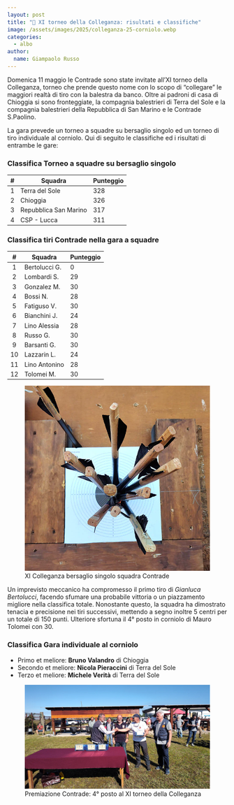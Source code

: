 ```yaml
---
layout: post
title: "🎯 XI torneo della Colleganza: risultati e classifiche"
image: /assets/images/2025/colleganza-25-corniolo.webp
categories:
  - albo
author:
  name: Giampaolo Russo
---
```


Domenica 11 maggio le Contrade sono state invitate all’XI torneo della Colleganza, torneo che prende questo nome con lo scopo di “collegare” le maggiori realtà di tiro con la balestra da banco. Oltre ai padroni di casa di Chioggia si sono fronteggiate, la compagnia balestrieri di Terra del Sole e la compagnia balestrieri della Repubblica di San Marino e le Contrade S.Paolino.

<!-- more -->

La gara prevede un torneo a squadre su bersaglio singolo ed un torneo di tiro individuale al corniolo. Qui di seguito le classifiche ed i risultati di entrambe le gare:

### Classifica Torneo a squadre su bersaglio singolo

| **#** | **Squadra**              | **Punteggio** |
|:-----:|--------------------------|---------------|
|   1   | Terra del Sole           |           328 |
|   2   | Chioggia                 |           326 |
|   3   | Repubblica San Marino    |           317 |
|   4   | CSP - Lucca              |           311 |

### Classifica tiri **Contrade** nella gara a squadre

| **#** | **Squadra**              | **Punteggio** |
|:-----:|--------------------------|---------------|
|   1   | Bertolucci G.            |             0 |
|   2   | Lombardi S.              |            29 |
|   3   | Gonzalez M.              |            30 |
|   4   | Bossi N.                 |            28 |
|   5   | Fatiguso V.              |            30 |
|   6   | Bianchini J.             |            24 |
|   7   | Lino Alessia             |            28 |
|   8   | Russo G.                 |            30 |
|   9   | Barsanti G.              |            30 |
|  10   | Lazzarin L.              |            24 |
|  11   | Lino Antonino            |            28 |
|  12   | Tolomei M.               |            30 |

<figure class="align-center">
    <img src="/assets/images/2025/colleganza-25-bersaglio-singolo-squadra.webp" alt="XI colleganza bersaglio singolo squadra">
  <figcaption>XI Colleganza bersaglio singolo squadra Contrade</figcaption>
</figure>

Un imprevisto meccanico ha compromesso il primo tiro di *Gianluca Bertolucci*, facendo sfumare una probabile vittoria o un piazzamento migliore nella classifica totale. Nonostante questo, la squadra ha dimostrato tenacia e precisione nei tiri successivi, mettendo a segno inoltre 5 centri per un totale di 150 punti. Ulteriore sfortuna il 4° posto in corniolo di Mauro Tolomei con 30.

### Classifica Gara individuale al corniolo

* Primo et meliore: **Bruno Valandro** di Chioggia
* Secondo et meliore: **Nicola Pieraccini** di Terra del Sole
* Terzo et meliore: **Michele Verità** di Terra del Sole

<figure class="align-center">
    <img src="/assets/images/2025/colleganza-25-premiazione-contrade.webp" alt="XI colleganza premiazione contrade">
  <figcaption>Premiazione Contrade: 4° posto al XI torneo della Colleganza</figcaption>
</figure>
